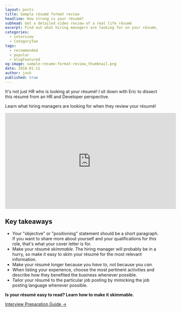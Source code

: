 ```yaml
---
layout: posts
title: Sample résumé format review
headline: How strong is your résumé?
subhead: Get a detailed video review of a real life résumé
excerpt: Find out what hiring managers are looking for on your résumé, plus common mistakes to avoid so your résumé doesn't end up on the bottom of the pile.
categories:
  - interview
  - CategoryTwo
tags:
  - recommended
  - popular
  - blogFeatured
og-image: sample-resume-format-review_thumbnail.png
date: 2018-01-11
author: josh
published: true
---
```

It's not just HR who is looking at your résumé! I sit down with Eric to dissect this résumé from an HR and Developer perspective.

Learn what hiring managers are looking for when they review your résumé!
	
<iframe width="560" height="315" src="https://www.youtube.com/embed/9t6Fs-1tEQI" title="Sample resume format review" frameborder="0" allow="accelerometer; autoplay; clipboard-write; encrypted-media; gyroscope; picture-in-picture" allowfullscreen></iframe>

## Key takeaways

- Your "objective" or "positioning" statement should be a short paragraph. If you want to share more about yourself and your qualifications for this role, that's what your cover letter is for.
- Make your résumé _skimmable_. The hiring manager will probably be in a hurry, so make it easy to skim your résumé for the most relevant information.
- Make your résumé longer because you _have to_, not because you _can_.
- When listing your experience, choose the most pertinent activities and describe how they benefited the business whenever possible.
- Tailor your résumé to the particular job posting by mimicking the job posting language whenever possible.

<div class='guide-link'>
<p><strong>Is your résumé easy to read? Learn how to make it skimmable.</strong></p>
<p><a href="/interview-preparation-guide/">Interview Preparation Guide →</a></p>
</div>

<div class="inline-ad hidden"></div>